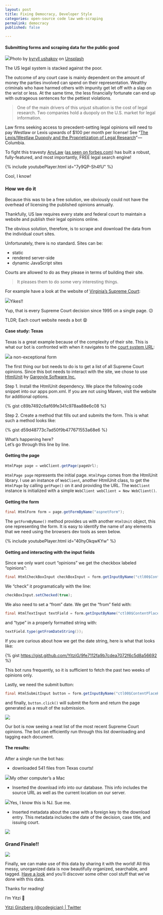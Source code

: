 ```yaml
---
layout: post
title: Fixing Democracy, Developer Style
categories: open-source code law web-scraping
permalink: democracy
published: false

---
```


#### Submitting forms and scraping data for the public good

![](https://cdn-images-1.medium.com/max/1024/0*G1qzri4PoIbSsEh8)Photo by <a href="https://unsplash.com/@ushakov_kyryll?utm_source=medium&amp;utm_medium=referral">kyryll ushakov</a> on <a href="https://unsplash.com?utm_source=medium&amp;utm_medium=referral">Unsplash</a>

The US legal system is stacked against the poor.

The outcome of any court case is mainly dependent on the amount of money the parties involved can spend on their representation. Wealthy criminals who have harmed others with impunity get let off with a slap on the wrist or less. At the same time, the less financially fortunate can end up with outrageous sentences for the pettiest violations.

> One of the main drivers of this unjust situation is the cost of legal research. Two companies hold a duopoly on the U.S. market for legal information.

Law firms seeking access to precedent-setting legal opinions will need to pay Westlaw or Lexis upwards of $100 per month per license! See “[The Lexis/Westlaw Duopoly and the Proprietization of Legal Research](http://emoglen.law.columbia.edu/twiki/bin/view/LawNetSoc/ElliottPaper1)” — Columbia.

To fight this travesty [AnyLaw](http://anylaw.com) ([as seen on forbes.com](https://www.forbes.com/sites/maryjuetten/2019/01/22/free-legal-research-for-all-anylaw)) has built a robust, fully-featured, and most importantly, FREE legal search engine!

{% include youtubePlayer.html id="7y9QP-Sh4fU" %}

Cool, I know!

### How we do it

Because this was to be a free solution, we obviously could not have the overhead of licensing the published opinions annually.

Thankfully, US law requires every state and federal court to maintain a website and publish their legal opinions online.

The obvious solution, therefore, is to scrape and download the data from the individual court sites.

Unfortunately, there is no standard. Sites can be:

- static
- rendered server-side
- dynamic JavaScript sites

Courts are allowed to do as they please in terms of building their site.

> It pleases them to do some very interesting things.

For example have a look at the website of [Virginia’s Supreme Court](http://www.courts.state.va.us/scndex.htm):

![](https://cdn-images-1.medium.com/max/1024/1*SpsopEWjZp7ZV43-u9QHZQ.png)Yikes!!

Yup, that is every Supreme Court decision since 1995 on a single page. 😕

TLDR; Each court website needs a bot 😧

#### Case study: Texas

Texas is a great example because of the complexity of their site. This is what our bot is confronted with when it navigates to the [court system URL](http://www.search.txcourts.gov/CaseSearch.aspx?d=1&coa=cossup):

![](https://cdn-images-1.medium.com/max/1002/1*Voqr5WMG2rWWWykEw-M9Fw.png)a non-exceptional form

The first thing our bot needs to do is to get a list of all Supreme Court opinions. Since this bot needs to interact with the site, we chose to use [HtmlUnit](http://htmlunit.sourceforge.net/) by [Gargoyle Software Inc.](http://www.gargoylesoftware.com/)

Step 1. Install the HtmlUnit dependency. We place the following code snippet into our apps pom.xml. If you are not using Maven, visit the website for additional options.

{% gist c89b7492c6af69fe341c978aa88e6c08 %}

Step 2. Create a method that fills out and submits the form. This is what such a method looks like:

{% gist d59d48773c7ad50f9b477671553a68e6 %}

What’s happening here?  
Let’s go through this line by line.

#### Getting the page

```java
HtmlPage page = webClient.getPage(pageUrl);
```

`HtmlPage page` represents the initial page. `HtmlPage` comes from the HtmlUnit library. I use an instance of `WebClient`, another HtmlUnit class, to get the `HtmlPage` by calling `getPage()` on it and providing the URL. The `WebClient` instance is initialized with a simple `WebClient webClient = New WebClient()`.

#### Getting the form

```java
final HtmlForm form = page.getFormByName("aspnetForm");
```

The `getFormByName()` method provides us with another `HtmlUnit` object, this one representing the form. It is easy to identify the name of any elements that we need using the browsers dev tools as seen below.

{% include youtubePlayer.html id="40hyOkqwKYw" %}

#### Getting and interacting with the input fields

Since we only want court “opinions” we get the checkbox labeled “opinions”:

```java
final HtmlCheckBoxInput checkBoxInput = form.getInputByName("ctl00$ContentPlaceHolder1$chkListDocTypes$0");
```

We “check” it programatically with the line:

```java
checkBoxInput.setChecked(true);
```

We also need to set a “from” date. We get the “from” field with:

```java
final HtmlTextInput textField = form.getInputByName("ctl00$ContentPlaceHolder1$dtDocumentFrom$dateInput");
```

and “type” in a properly formatted string with:

```java
textField.type(getFromDateString());
```

If you are curious about how we get the date string, here is what that looks like:

{% gist https://gist.github.com/YitziG/9fe7112fa9b7cdea7072f6c5d8a56692 %}

This bot runs frequently, so it is sufficient to fetch the past two weeks of opinions only.

Lastly, we need the submit button:

```java
final HtmlSubmitInput button = form.getInputByName("ctl00$ContentPlaceHolder1$btnSearchText");
```

and finally, `button.click()` will submit the form and return the page generated as a result of the submission.

![](https://cdn-images-1.medium.com/max/1024/1*bz7q0kJdctRlI2I_E5Se9g.png)

Our bot is now seeing a neat list of the most recent Supreme Court opinions. The bot can efficiently run through this list downloading and tagging each document.

#### The results:

After a single run the bot has:

- downloaded 541 files from Texas courts!

![](https://cdn-images-1.medium.com/max/523/1*nDIXiR95NKp2T3iNm87VlQ.png)My other computer’s a Mac

- Inserted the download info into our database. This info includes the source URL as well as the current location on our server.

![](https://cdn-images-1.medium.com/max/1024/1*TNmvRE-nZB5LNFMqYlyWoQ.png)Yes, I know this is NJ. Sue me.

- Inserted metadata about the case with a foreign key to the download entry. This metadata includes the date of the decision, case title, and issuing court.

![](https://cdn-images-1.medium.com/max/942/1*-skhnf_Wf0kEPnadEBqGlg.png)

### Grand Finale!!

![](https://cdn-images-1.medium.com/max/1024/1*QQXEgdM3zLbuzOhKYM1dzw.png)

Finally, we can make use of this data by sharing it with the world! All this messy, unorganized data is now beautifully organized, searchable, and tagged. [Have a look](http://anylaw.com) and you’ll discover some other cool stuff that we’ve done with this data.

Thanks for reading!

I’m Yitzi 👋

[Yitzi Ginzberg (@codegician) | Twitter](https://twitter.com/codegician)
